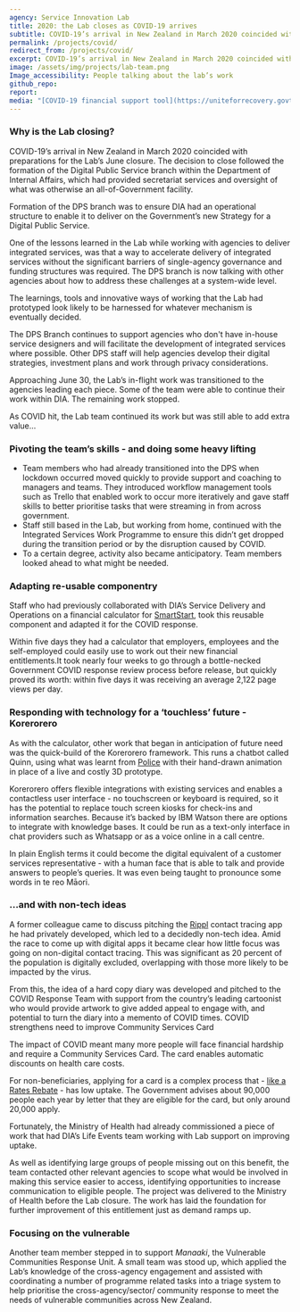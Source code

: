 ```yaml
---
agency: Service Innovation Lab
title: 2020: the Lab closes as COVID-19 arrives
subtitle: COVID-19’s arrival in New Zealand in March 2020 coincided with preparations for the Lab’s June 2020 closure.
permalink: /projects/covid/
redirect_from: /projects/covid/
excerpt: COVID-19’s arrival in New Zealand in March 2020 coincided with preparations for the Lab’s June 2020 closure.
image: /assets/img/projects/lab-team.png
Image_accessibility: People talking about the lab’s work
github_repo:
report:
media: "[COVID-19 financial support tool](https://uniteforrecovery.govt.nz/business/covid-19-financial-support-tool/)"
---
```


### Why is the Lab closing?

COVID-19’s arrival in New Zealand in March 2020 coincided with preparations for the Lab’s  June closure. The decision to close followed the formation of the Digital Public Service branch within the Department of Internal Affairs, which had provided secretariat services and oversight of what was otherwise an all-of-Government facility.

Formation of the DPS branch was to ensure DIA had an operational structure to enable it to deliver on the Government’s new Strategy for a Digital Public Service.

One of the lessons learned in the Lab while working with agencies to deliver integrated services, was that a way to accelerate delivery of integrated services without the significant barriers of single-agency governance and funding structures was required. The DPS branch is now talking with other agencies about how to address these challenges at a system-wide level.

The learnings, tools and innovative ways of working that the Lab had prototyped look likely to be harnessed for whatever mechanism is eventually decided.

The DPS Branch continues to support agencies who don't have in-house service designers and will facilitate the development of integrated services where possible. Other DPS staff will help agencies develop their digital strategies, investment plans and work through privacy considerations.

Approaching June 30, the Lab’s in-flight work was transitioned to the agencies leading each piece. Some of the team were able to continue their work within DIA. The remaining work stopped.

As COVID hit, the Lab team continued its work but was still able to add extra value...

### Pivoting the team’s skills - and doing some heavy lifting

* Team members who had already transitioned into the DPS when lockdown occurred moved quickly to provide support and coaching to managers and teams. They introduced workflow management tools such as Trello that enabled work to occur more iteratively and gave staff skills to better prioritise tasks that were streaming in from across government.
* Staff still based in the Lab, but working from home, continued with the Integrated Services Work Programme to ensure this didn’t get dropped during the transition period or by the disruption caused by COVID.
* To a certain degree, activity also became anticipatory. Team members looked ahead to what might be needed.

### Adapting re-usable componentry

Staff who had previously collaborated with DIA’s Service Delivery and Operations on a financial calculator for [SmartStart](https://smartstart.services.govt.nz/), took this reusable component and adapted it for the COVID response.

Within five days they had a calculator that employers, employees and the self-employed could easily use to work out their new financial entitlements.It took nearly four weeks to go through a bottle-necked Government COVID response review process before release, but quickly proved its worth: within five days it was receiving an average 2,122 page views per day.

### Responding with technology for a ‘touchless’ future - Korerorero

As with the calculator, other work that began in anticipation of future need was the quick-build of the Korerorero framework. This runs a chatbot called Quinn, using what was learnt from [Police](/staging-site/projects/virtual_reality/) with their hand-drawn animation in place of a live and costly 3D prototype.

Korerorero offers flexible integrations with existing services and enables a contactless user interface  - no touchscreen or keyboard is required, so it has the potential to replace touch screen kiosks for check-ins and information searches. Because it’s backed by IBM Watson there are options to integrate with knowledge bases. It could be run as a text-only interface in chat providers such as Whatsapp or as a voice online in a call centre.

In plain English terms it could become the digital equivalent of a customer services representative - with a human face that is able to talk and provide answers to people’s queries. It was even being taught to pronounce some words in te reo Māori.

### ...and with non-tech ideas

A former colleague came to discuss pitching the [Rippl](https://www.paperkite.co.nz/rippl-faq/) contact tracing app he had privately developed, which led to a decidedly non-tech idea. Amid the race to come up with digital apps it became clear how little focus was going on non-digital contact tracing. This was significant as 20 percent of the population is digitally excluded, overlapping with those more likely to be impacted by the virus.

From this, the idea of a hard copy diary was developed and pitched to the COVID Response Team with support from the country’s leading cartoonist who would provide artwork to give added appeal to engage with, and potential to turn the diary into a memento of COVID times.
COVID strengthens need to improve Community Services Card

The impact of COVID meant many more people will face financial hardship and require a Community Services Card. The card enables automatic discounts on health care costs.

For non-beneficiaries, applying for a card is a complex process that - [like a Rates Rebate](/staging-site/projects/rate_rebate/) - has low uptake. The Government advises about 90,000 people each year by letter that they are eligible for the card, but only around 20,000 apply.

Fortunately, the Ministry of Health had already commissioned a piece of work that had DIA’s Life Events team working with Lab support on improving uptake.

As well as identifying large groups of people missing out on this benefit, the team contacted other relevant agencies to scope what would be involved in making this service easier to access, identifying opportunities to increase communication to eligible people. The project was delivered to the Ministry of Health before the Lab closure. The work has laid the foundation for further improvement of this entitlement just as demand ramps up.

### Focusing on the vulnerable

Another team member stepped in to support *Manaaki*, the Vulnerable Communities Response Unit. A small team was stood up, which applied the Lab’s knowledge of the cross-agency engagement and assisted with coordinating a number of programme related tasks into a triage system to help prioritise the cross-agency/sector/ community response to meet the needs of vulnerable communities across New Zealand.

